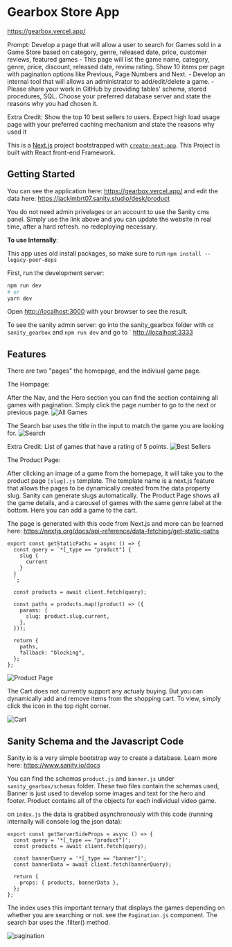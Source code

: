 # Gearbox Store App

https://gearbox.vercel.app/ 

Prompt: Develop a page that will allow a user to search for Games sold in a Game Store based on category, genre, released date, price, customer reviews, featured games - This page will list the game name, category, genre, price, discount, released date, review rating. Show 10 items per page with pagination options like Previous, Page Numbers and Next. - Develop an internal tool that will allows an administrator to add/edit/delete a game. - Please share your work in GitHub by providing tables' schema, stored procedures, SQL. Choose your preferred database server and state the reasons why you had chosen it.

Extra Credit: Show the top 10 best sellers to users. Expect high load usage page with your preferred caching mechanism and state the reasons why used it

This is a [Next.js](https://nextjs.org/) project bootstrapped with [`create-next-app`](https://github.com/vercel/next.js/tree/canary/packages/create-next-app). This Project is built with React front-end Framework.

## Getting Started

You can see the application here: https://gearbox.vercel.app/ and edit the data here: https://jacklmbrt07.sanity.studio/desk/product 

You do not need admin privelages or an account to use the Sanity cms panel. Simply use the link above and you can update the website in real time, after a hard refresh. no redeploying necessary.  


**To use Internally**:

This app uses old install packages, so make sure to run `npm install --legacy-peer-deps` 

First, run the development server:

```bash
npm run dev
# or
yarn dev
```

Open [http://localhost:3000](http://localhost:3000) with your browser to see the result.

To see the sanity admin server: go into the sanity_gearbox folder with `cd sanity_gearbox` and `npm run dev` and go to ` [http://localhost:3333](http://localhost:3333)

## Features

There are two "pages" the homepage, and the indiviual game page. 

The Hompage:

After the Nav, and the Hero section you can find the section containing all games with pagination. Simply click the page number to go to the next or previous page.
![All Games](./static/images/ss_1.png)

The Search bar uses the title in the input to match the game you are looking for.
![Search](./static/images/ss_2.png)

Extra Credit: List of games that have a rating of 5 points. 
![Best Sellers](./static/images/ss_3.png)

The Product Page:

After clicking an image of a game from the homepage, it will take you to the product page `[slug].js` template. The template name is a next.js feature that allows the pages to be dynamically created from the data property slug. Sanity can generate slugs automatically. The Product Page shows all the game details, and a carousel of games with the same genre label at the bottom. Here you can add a game to the cart. 

The page is generated  with this code from Next.js and more can be learned here: https://nextjs.org/docs/api-reference/data-fetching/get-static-paths 
```
export const getStaticPaths = async () => {
  const query = `*[_type == "product"] {
    slug {
      current
    }
  }
  `;

  const products = await client.fetch(query);

  const paths = products.map((product) => ({
    params: {
      slug: product.slug.current,
    },
  }));

  return {
    paths,
    fallback: "blocking",
  };
};
```

![Product Page](./static/images/ss_4.png)

The Cart does not currently support any actualy buying. But you can dynamically add and remove items from the shopping cart. To view, simply click the icon in the top right corner. 

![Cart](./static/images/ss_5.png)

## Sanity Schema and the Javascript Code

Sanity.io is a very simple bootstrap way to create a database. Learn more here: https://www.sanity.io/docs

You can find the schemas `product.js` and `banner.js` under `sanity_gearbox/schemas` folder. These two files contain the schemas used, Banner is just used to develop some images and text for the hero and footer. Product contains all of the objects for each individual video game. 

on `index.js` the data is grabbed asynchronously with this code (running internally will console log the json data): 

```
export const getServerSideProps = async () => {
  const query = '*[_type == "product"]';
  const products = await client.fetch(query);

  const bannerQuery = '*[_type == "banner"]';
  const bannerData = await client.fetch(bannerQuery);

  return {
    props: { products, bannerData },
  };
};
```

The index uses this important ternary that displays the games depending on whether you are searching or not. see the `Pagination.js` component. The search bar uses the .filter() method.

![pagination](./static/images/pagination.png)

